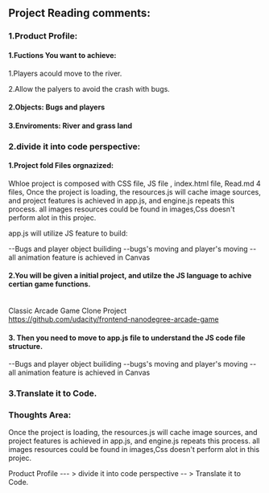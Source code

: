 ## Project Reading comments:

### 1.Product Profile:

#### 1.Fuctions You want to achieve:

1.Players acould move to the river.

2.Allow the palyers to avoid the crash with bugs.

#### 2.Objects: Bugs and players

#### 3.Enviroments: River and grass land

### 2.divide it into code perspective:

#### 1.Project fold Files orgnazized:

Whloe project is composed with CSS file, JS file , index.html file, Read.md 4 files, 
Once the project is loading, the resources.js will cache  image sources, and project features is achieved in 
app.js, and engine.js repeats this process. all images resources could be found in images,Css doesn't perform alot 
in this projec.

app.js will utilize JS feature to build:

--Bugs and player object builiding
--bugs's moving and player's moving
--all animation feature is achieved in Canvas

#### 2.You will be given a initial  project, and utilze the JS language to achive certian game functions.
<br>Classic Arcade Game Clone Project
<br>https://github.com/udacity/frontend-nanodegree-arcade-game

#### 3. Then you need to move to app.js file to understand the JS code file structure.
--Bugs and player object builiding
--bugs's moving and player's moving
--all animation feature is achieved in Canvas

### 3.Translate it to Code.

### Thoughts Area:
Once the project is loading, the resources.js will cache  image sources, and project features is achieved in 
app.js, and engine.js repeats this process. all images resources could be found in images,Css doesn't perform alot 
in this projec.

Product Profile --- > divide it into code perspective -- > Translate it to Code.
